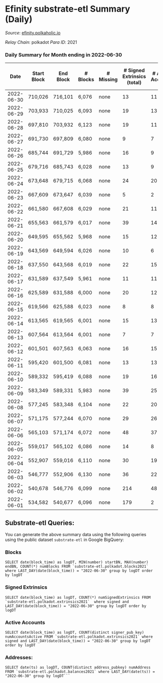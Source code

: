 # Efinity substrate-etl Summary (Daily)

_Source_: [efinity.polkaholic.io](https://efinity.polkaholic.io)

*Relay Chain*: polkadot
*Para ID*: 2021



### Daily Summary for Month ending in 2022-06-30


| Date | Start Block | End Block | # Blocks | # Missing | # Signed Extrinsics (total) | # Active Accounts | # Addresses with Balances | # Events | # Transfers | # XCM Transfers In | # XCM Transfers Out |
| ---- | ----------- | --------- | -------- | --------- | --------------------------- | ----------------- | ------------------------- | -------- | ----------- | ------------------ | ------------------- |
| 2022-06-30 | 710,026 | 716,101 | 6,076 | none  | 13 | 11 | 15,515 | 18,297 |   |   |   |
| 2022-06-29 | 703,933 | 710,025 | 6,093 | none  | 19 | 13 | 15,515 | 18,366 | 1  |   |   |
| 2022-06-28 | 697,810 | 703,932 | 6,123 | none  | 19 | 11 | 15,514 | 18,455 | 2 ($13.39) |   |   |
| 2022-06-27 | 691,730 | 697,809 | 6,080 | none  | 9 | 7 | 15,513 | 18,296 | 2 ($7.79) |   |   |
| 2022-06-26 | 685,744 | 691,729 | 5,986 | none  | 16 | 9 | 15,513 | 18,040 | 1 ($0.16) |   |   |
| 2022-06-25 | 679,716 | 685,743 | 6,028 | none  | 13 | 9 | 15,512 | 18,150 | 1 ($0.016) |   |   |
| 2022-06-24 | 673,648 | 679,715 | 6,068 | none  | 24 | 20 | 15,512 | 18,308 |   |   |   |
| 2022-06-23 | 667,609 | 673,647 | 6,039 | none  | 5 | 2 | 15,512 | 18,153 |   |   |   |
| 2022-06-22 | 661,580 | 667,608 | 6,029 | none  | 21 | 11 | 15,512 | 18,807 | 4 ($26.73) |   |   |
| 2022-06-21 | 655,563 | 661,579 | 6,017 | none  | 39 | 14 | 15,511 | 20,098 | 1 ($0.68) |   |   |
| 2022-06-20 | 649,595 | 655,562 | 5,968 | none  | 15 | 12 | 15,511 | 17,979 |   |   |   |
| 2022-06-19 | 643,569 | 649,594 | 6,026 | none  | 10 | 6 | 15,511 | 18,136 |   |   |   |
| 2022-06-18 | 637,550 | 643,568 | 6,019 | none  | 22 | 15 | 15,511 | 18,157 |   |   |   |
| 2022-06-17 | 631,589 | 637,549 | 5,961 | none  | 11 | 11 | 15,511 | 17,946 | 1 ($1.07) |   |   |
| 2022-06-16 | 625,589 | 631,588 | 6,000 | none  | 20 | 12 | 15,510 | 18,089 | 2 ($43.07) |   |   |
| 2022-06-15 | 619,566 | 625,588 | 6,023 | none  | 8 | 8 | 15,510 | 18,123 | 1  |   |   |
| 2022-06-14 | 613,565 | 619,565 | 6,001 | none  | 15 | 13 | 15,509 | 18,082 | 1  |   |   |
| 2022-06-13 | 607,564 | 613,564 | 6,001 | none  | 7 | 7 | 15,508 | 18,050 |   |   |   |
| 2022-06-12 | 601,501 | 607,563 | 6,063 | none  | 16 | 15 | 15,508 | 18,272 | 2  |   |   |
| 2022-06-11 | 595,420 | 601,500 | 6,081 | none  | 13 | 13 | 15,506 | 18,315 | 1 ($1.51) |   |   |
| 2022-06-10 | 589,332 | 595,419 | 6,088 | none  | 19 | 16 | 15,505 | 18,354 |   |   |   |
| 2022-06-09 | 583,349 | 589,331 | 5,983 | none  | 39 | 25 | 15,505 | 18,122 | 7 ($145.99) |   |   |
| 2022-06-08 | 577,245 | 583,348 | 6,104 | none  | 22 | 20 | 15,500 | 18,418 | 4 ($138.01) |   |   |
| 2022-06-07 | 571,175 | 577,244 | 6,070 | none  | 29 | 26 | 15,498 | 18,334 |   |   |   |
| 2022-06-06 | 565,103 | 571,174 | 6,072 | none  | 48 | 37 | 15,498 | 18,410 | 6 ($64.22) |   |   |
| 2022-06-05 | 559,017 | 565,102 | 6,086 | none  | 14 | 8 | 15,498 | 18,325 | 1 ($1.75) |   |   |
| 2022-06-04 | 552,907 | 559,016 | 6,110 | none  | 30 | 19 | 15,498 | 18,453 | 3 ($31.77) |   |   |
| 2022-06-03 | 546,777 | 552,906 | 6,130 | none  | 36 | 22 | 15,497 | 18,540 | 5 ($289.56) |   |   |
| 2022-06-02 | 540,678 | 546,776 | 6,099 | none  | 214 | 48 | 15,494 | 33,481 | 12 ($314.80) |   |   |
| 2022-06-01 | 534,582 | 540,677 | 6,096 | none  | 179 | 2 | 15,490 | 83,219 | 15,907 ($35,907,976) |   |   |

## Substrate-etl Queries:
You can generate the above summary data using the following queries using the public dataset `substrate-etl` in Google BigQuery:


### Blocks
```
SELECT date(block_time) as logDT, MIN(number) startBN, MAX(number) endBN, COUNT(*) numBlocks FROM `substrate-etl.polkadot.blocks2021`  where LAST_DAY(date(block_time)) = "2022-06-30" group by logDT order by logDT
```


### Signed Extrinsics
```
SELECT date(block_time) as logDT, COUNT(*) numSignedExtrinsics FROM `substrate-etl.polkadot.extrinsics2021`  where signed and LAST_DAY(date(block_time)) = "2022-06-30" group by logDT order by logDT
```


### Active Accounts
```
SELECT date(block_time) as logDT, COUNT(distinct signer_pub_key) numAccountsActive FROM `substrate-etl.polkadot.extrinsics2021` where signed and LAST_DAY(date(block_time)) = "2022-06-30" group by logDT order by logDT
```


### Addresses:
```
SELECT date(ts) as logDT, COUNT(distinct address_pubkey) numAddress FROM `substrate-etl.polkadot.balances2021` where LAST_DAY(date(ts)) = "2022-06-30" group by logDT```

